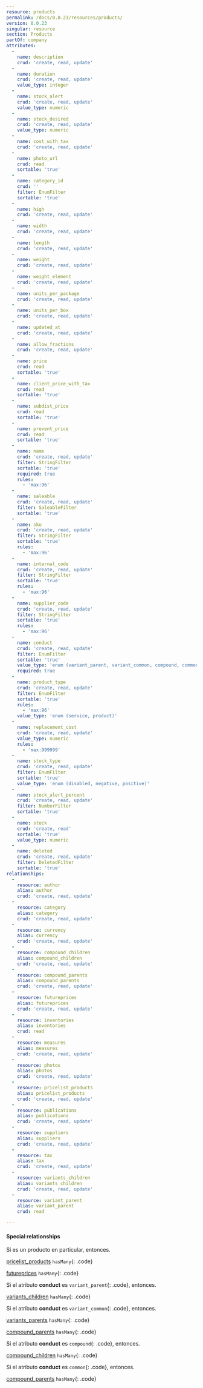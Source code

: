 ```yaml
---
resource: products
permalink: /docs/0.0.23/resources/products/
version: 0.0.23
singular: resource
section: Products
partOf: company
attributes:
  -
    name: description
    crud: 'create, read, update'
  -
    name: duration
    crud: 'create, read, update'
    value_type: integer
  -
    name: stock_alert
    crud: 'create, read, update'
    value_type: numeric
  -
    name: stock_desired
    crud: 'create, read, update'
    value_type: numeric
  -
    name: cost_with_tax
    crud: 'create, read, update'
  -
    name: photo_url
    crud: read
    sortable: 'true'
  -
    name: category_id
    crud: ''
    filter: EnumFilter
    sortable: 'true'
  -
    name: high
    crud: 'create, read, update'
  -
    name: width
    crud: 'create, read, update'
  -
    name: length
    crud: 'create, read, update'
  -
    name: weight
    crud: 'create, read, update'
  -
    name: weight_element
    crud: 'create, read, update'
  -
    name: units_per_package
    crud: 'create, read, update'
  -
    name: units_per_box
    crud: 'create, read, update'
  -
    name: updated_at
    crud: 'create, read, update'
  -
    name: allow_fractions
    crud: 'create, read, update'
  -
    name: price
    crud: read
    sortable: 'true'
  -
    name: client_price_with_tax
    crud: read
    sortable: 'true'
  -
    name: subdist_price
    crud: read
    sortable: 'true'
  -
    name: prevent_price
    crud: read
    sortable: 'true'
  -
    name: name
    crud: 'create, read, update'
    filter: StringFilter
    sortable: 'true'
    required: true
    rules:
      - 'max:96'
  -
    name: saleable
    crud: 'create, read, update'
    filter: SaleableFilter
    sortable: 'true'
  -
    name: sku
    crud: 'create, read, update'
    filter: StringFilter
    sortable: 'true'
    rules:
      - 'max:96'
  -
    name: internal_code
    crud: 'create, read, update'
    filter: StringFilter
    sortable: 'true'
    rules:
      - 'max:96'
  -
    name: supplier_code
    crud: 'create, read, update'
    filter: StringFilter
    sortable: 'true'
    rules:
      - 'max:96'
  -
    name: conduct
    crud: 'create, read, update'
    filter: EnumFilter
    sortable: 'true'
    value_type: 'enum (variant_parent, variant_common, compound, common)'
    required: true
  -
    name: product_type
    crud: 'create, read, update'
    filter: EnumFilter
    sortable: 'true'
    rules:
      - 'max:96'
    value_type: 'enum (service, product)'
  -
    name: replacement_cost
    crud: 'create, read, update'
    value_type: numeric
    rules:
      - 'max:999999'
  -
    name: stock_type
    crud: 'create, read, update'
    filter: EnumFilter
    sortable: 'true'
    value_type: 'enum (disabled, negative, positive)'
  -
    name: stock_alert_percent
    crud: 'create, read, update'
    filter: NumberFilter
    sortable: 'true'
  -
    name: stock
    crud: 'create, read'
    sortable: 'true'
    value_type: numeric
  -
    name: deleted
    crud: 'create, read, update'
    filter: DeletedFilter
    sortable: 'true'
relationships:
  -
    resource: author
    alias: author
    crud: 'create, read, update'
  -
    resource: category
    alias: category
    crud: 'create, read, update'
  -
    resource: currency
    alias: currency
    crud: 'create, read, update'
  -
    resource: compound_children
    alias: compound_children
    crud: 'create, read, update'
  -
    resource: compound_parents
    alias: compound_parents
    crud: 'create, read, update'
  -
    resource: futureprices
    alias: futureprices
    crud: 'create, read, update'
  -
    resource: inventories
    alias: inventories
    crud: read
  -
    resource: measures
    alias: measures
    crud: 'create, read, update'
  -
    resource: photos
    alias: photos
    crud: 'create, read, update'
  -
    resource: pricelist_products
    alias: pricelist_products
    crud: 'create, read, update'
  -
    resource: publications
    alias: publications
    crud: 'create, read, update'
  -
    resource: suppliers
    alias: suppliers
    crud: 'create, read, update'
  -
    resource: tax
    alias: tax
    crud: 'create, read, update'
  -
    resource: variants_children
    alias: variants_children
    crud: 'create, read, update'
  -
    resource: variant_parent
    alias: variant_parent
    crud: read

---
```


#### Special relationships
Si es un producto en particular, entonces.


[pricelist_products](pricelist-products) `hasMany`{: .code}

[futureprices](futureprices) `hasMany`{: .code}

Si el atributo **conduct** es `variant_parent`{: .code}, entonces.

[variants_children](variants-children) `hasMany`{: .code}

Si el atributo **conduct** es `variant_common`{: .code}, entonces.

[variants_parents](variants-parents) `hasMany`{: .code}

[compound_parents](compound-parents) `hasMany`{: .code}

Si el atributo **conduct** es `compound`{: .code}, entonces.

[compound_children](compound-children) `hasMany`{: .code}

Si el atributo **conduct** es `common`{: .code}, entonces.

[compound_parents](compound-parents) `hasMany`{: .code}

